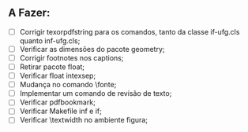 ## A Fazer:

- [ ] Corrigir texorpdfstring para os comandos, tanto da classe if-ufg.cls quanto inf-ufg.cls;
- [ ] Verificar as dimensões do pacote geometry;
- [ ] Corrigir footnotes nos captions;
- [ ] Retirar pacote float;
- [ ] Verificar float intexsep;
- [ ] Mudança no comando \fonte;
- [ ] Implementar um comando de revisão de texto;
- [ ] Verificar pdfbookmark;
- [ ] Verificar Makefile inf e if;
- [ ] Verificar \textwidth no ambiente figura;
